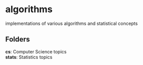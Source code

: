# algorithms
implementations of various algorithms and statistical concepts

## Folders
**cs**: Computer Science topics                
**stats**: Statistics topics

